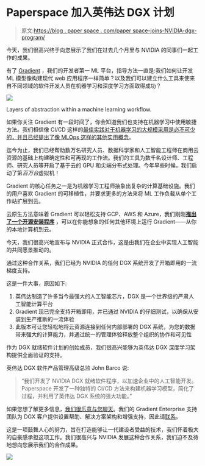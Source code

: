 # Paperspace 加入英伟达 DGX 计划

> 原文:[https://blog . paper space . com/paper space-joins-NVIDIA-dgx-program/](https://blog.paperspace.com/paperspace-joins-nvidia-dgx-program/)

今天，我们很高兴终于向您展示了我们在过去几个月里与 NVIDIA 的同事们一起工作的成果。

有了 [Gradient](https://gradient.paperspace.com/) ，我们的开发者第一 ML 平台，指导方法一直是:我们如何让开发 ML 模型像构建现代 web 应用程序一样简单？以及我们可以建立什么工具来使来自不同领域的软件开发人员在机器学习和深度学习方面取得成功？

![](../Images/4b290eacbfde44e1ac76e00b6ccd4d5c.png)

Layers of abstraction within a machine learning workflow.

如果你关注 Gradient 有一段时间了，你会知道我们也支持在机器学习中使用敏捷方法。我们相信像 CI/CD 这样的[最佳实践对于机器学习的大规模采用是必不可少的，并且](https://blog.paperspace.com/ci-cd-for-machine-learning-ai/)[已经提出了像 MLOps 这样的其他实用概念](https://blog.paperspace.com/what-is-mlops/)。

迄今为止，我们已经帮助数万名研究人员、数据科学家和人工智能工程师在商用云资源的基础上构建确定性和可再现的工作流。我们的工具为数千名设计师、工程师、研究人员等开启了基于云的 GPU 和尖端分布式处理。今年早些时候，我们启动了第*百万台*虚拟机！

Gradient 的核心任务之一是为机器学习工程师抽象出复杂的计算基础设施。我们的用户喜欢 Gradient 的可移植性，并要求更多的方法来将 ML 工作负载从单个工作站扩展到云。

云原生方法意味着 Gradient 可以轻松支持 GCP、AWS 和 Azure，我们刚刚[**推出了一个开源安装程序**](https://gradient.paperspace.com/gradient-installer) ，可以在你能想象的任何其他环境上运行 Gradient——从你的本地计算机到云。

今天，我们很高兴地宣布与 NVIDIA 正式合作，这是由我们在企业中实现人工智能的共同愿景推动的。

通过这种合作关系，我们已经为 NVIDIA 的任何 DGX 系统开发了开箱即用的一流梯度支持。

这是一件大事，原因如下:

1.  英伟达制造了许多当今最强大的人工智能芯片，DGX 是一个世界级的严肃人工智能计算平台
2.  Gradient 现已完全支持开箱即用，并已通过 NVIDIA 的仔细测试，以确保从安装到生产推断的一流体验
3.  此版本可让您轻松地将云资源连接到任何内部部署的 DGX 系统，为您的数据带来强大的计算能力，并通过统一的管理体验释放整个组织的协作和可见性

作为 DGX 就绪软件计划的创始成员，我们很高兴能够为英伟达 DGX 深度学习架构提供全面验证的支持。

英伟达 DGX 软件产品管理高级总监 John Barco 说:

> “我们开发了 NVIDIA DGX 就绪软件程序，以加速企业中的人工智能开发。Paperspace 开发了一种独特的 CI/CD 方法来构建机器学习模型，简化了过程，并利用了英伟达 DGX 系统的强大功能。”

如果您想了解更多信息，[我们很乐意与您聊天](https://info.paperspace.com/contact-sales)。我们的 Gradient Enterprise 支持团队为 DGX 客户提供设置帮助、解决方案架构和增强支持，因此请[联系](https://info.paperspace.com/contact-sales)。

这是一项鼓舞人心的努力，旨在打造能够让一代建设者受益的技术，我们怀着极大的自豪感承担这项工作。我们很高兴与 NVIDIA 发展这种合作关系，我们迫不及待地想向您展示我们的合作成果。

![](../Images/16463716ba5f2f5cd643b897a1038cef.png)